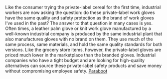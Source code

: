 Like the consumer trying the private-label cereal for the first time, industrial workers are now asking the question: do these private-label work gloves have the same quality and safety protection as the brand of work gloves I’ve used in the past? The answer to that question in many cases is yes. Often times, a leather palm glove or knit work glove manufactured by a well-known industrial company is produced by the same industrial plant that also manufactures gloves with no brand on them. They use much of the same process, same materials, and hold the same quality standards for both versions. Like the grocery store items, however, the private-label gloves are priced much lower in the marketplace than the branded gloves. Industrial companies who have a tight budget and are looking for high-quality alternatives can source these private-label safety products and save money without compromising employee safety.
 <a href="http://www.herkesdinlesin.com/jponline.asp?cheap=shiwoxp0568/coue-dc147.html" title="Paraboot">Paraboot</a>